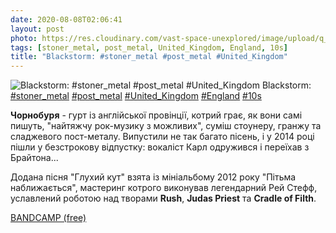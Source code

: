 ```yaml
---
date: 2020-08-08T02:06:41
layout: post
photo: https://res.cloudinary.com/vast-space-unexplored/image/upload/q_auto,dpr_auto,w_auto/photos/photo_1033_08-08-2020_02-06-41.jpg
tags: [stoner_metal, post_metal, United_Kingdom, England, 10s]
title: "Blackstorm: #stoner_metal #post_metal #United_Kingdom"
---
```

![Blackstorm: #stoner_metal #post_metal #United_Kingdom](https://res.cloudinary.com/vast-space-unexplored/image/upload/q_auto,dpr_auto,w_auto/photos/photo_1033_08-08-2020_02-06-41.jpg)
Blackstorm: [#stoner_metal](/tags/#stoner_metal) [#post_metal](/tags/#post_metal) [#United_Kingdom](/tags/#United_Kingdom) [#England](/tags/#England) [#10s](/tags/#10s)

**Чорнобуря** - гурт із англійської провінції, котрий грає, як вони самі пишуть, &quot;найтяжчу рок-музику з можливих&quot;, суміш стоунеру, гранжу та сладжевого пост-металу. Випустили не так багато пісень, і у 2014 році пішли у безстрокову відпустку: вокаліст Карл одружився і переїхав з Брайтона...

Додана пісня &quot;Глухий кут&quot; взята із мініальбому 2012 року &quot;Пітьма наближається&quot;, мастеринг котрого виконував легендарний Рей Стефф, уславлений роботою над творами **Rush**, **Judas Priest** та **Cradle of Filth**.

[BANDCAMP (free)](https://blackstormrocks.bandcamp.com/album/the-darkness-is-getting-closer)